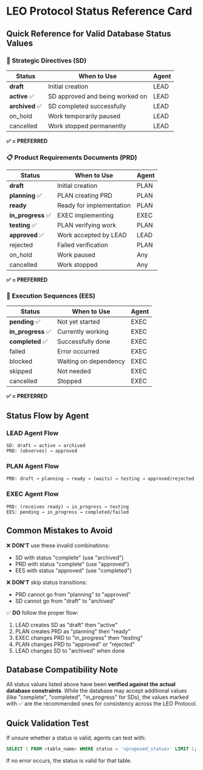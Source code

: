 # LEO Protocol Status Reference Card

## Quick Reference for Valid Database Status Values

### 🎯 Strategic Directives (SD)
| Status | When to Use | Agent |
|--------|-------------|-------|
| **draft** | Initial creation | LEAD |
| **active** ✅ | SD approved and being worked on | LEAD |
| **archived** ✅ | SD completed successfully | LEAD |
| on_hold | Work temporarily paused | LEAD |
| cancelled | Work stopped permanently | LEAD |

**✅ = PREFERRED**

### 📋 Product Requirements Documents (PRD)
| Status | When to Use | Agent |
|--------|-------------|-------|
| **draft** | Initial creation | PLAN |
| **planning** ✅ | PLAN creating PRD | PLAN |
| **ready** | Ready for implementation | PLAN |
| **in_progress** ✅ | EXEC implementing | EXEC |
| **testing** ✅ | PLAN verifying work | PLAN |
| **approved** ✅ | Work accepted by LEAD | LEAD |
| rejected | Failed verification | PLAN |
| on_hold | Work paused | Any |
| cancelled | Work stopped | Any |

**✅ = PREFERRED**

### 🔄 Execution Sequences (EES)
| Status | When to Use | Agent |
|--------|-------------|-------|
| **pending** ✅ | Not yet started | EXEC |
| **in_progress** ✅ | Currently working | EXEC |
| **completed** ✅ | Successfully done | EXEC |
| failed | Error occurred | EXEC |
| blocked | Waiting on dependency | EXEC |
| skipped | Not needed | EXEC |
| cancelled | Stopped | EXEC |

**✅ = PREFERRED**

## Status Flow by Agent

### LEAD Agent Flow
```
SD: draft → active → archived
PRD: (observes) → approved
```

### PLAN Agent Flow
```
PRD: draft → planning → ready → (waits) → testing → approved/rejected
```

### EXEC Agent Flow
```
PRD: (receives ready) → in_progress → testing
EES: pending → in_progress → completed/failed
```

## Common Mistakes to Avoid

❌ **DON'T** use these invalid combinations:
- SD with status "complete" (use "archived")
- PRD with status "complete" (use "approved")
- EES with status "approved" (use "completed")

❌ **DON'T** skip status transitions:
- PRD cannot go from "planning" to "approved"
- SD cannot go from "draft" to "archived"

✅ **DO** follow the proper flow:
1. LEAD creates SD as "draft" then "active"
2. PLAN creates PRD as "planning" then "ready"
3. EXEC changes PRD to "in_progress" then "testing"
4. PLAN changes PRD to "approved" or "rejected"
5. LEAD changes SD to "archived" when done

## Database Compatibility Note

All status values listed above have been **verified against the actual database constraints**. While the database may accept additional values (like "complete", "completed", "in_progress" for SDs), the values marked with ✅ are the recommended ones for consistency across the LEO Protocol.

## Quick Validation Test

If unsure whether a status is valid, agents can test with:
```sql
SELECT 1 FROM <table_name> WHERE status = '<proposed_status>' LIMIT 1;
```

If no error occurs, the status is valid for that table.